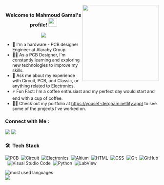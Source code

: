 
<img width="250" align="right" src="https://user-images.githubusercontent.com/96796504/237044000-d884217e-a9ea-4029-a797-9716e1e820b0.gif">

<h3 align="center">
  Welcome to Mahmoud Gamal's profile!
  <img src="https://media.giphy.com/media/hvRJCLFzcasrR4ia7z/giphy.gif" width="28">
</h3>

<!-- Typing SVG by DenverCoder1 - https://github.com/DenverCoder1/readme-typing-svg -->
<p align="center">
  <a href="https://github.com/DenverCoder1/readme-typing-svg"><img src="https://readme-typing-svg.herokuapp.com/?lines=Hardware-Engineer%20PCB%20Designer;Always%20learning%20new%20things&font=Fira%20Code&center=true&width=440&height=45&color=f75c7e&vCenter=true&size=22"></a>
</p> 

- 🏢 I'm a hardware - PCB designer Engineer at Alaraby Group.
- 👨‍💻 As a PCB Designer, I'm constantly learning and exploring new technologies to improve my skills.
- 💬 Ask me about my experience with Circuit, PCB, and Classic, or anything related to Electronics.
- ⚡ Fun Fact: I'm a coffee enthusiast and my perfect day would start and end with a cup of coffee.
- 👨‍💻 Check out my portfolio at https://yousef-dergham.netlify.app/ to see some of the projects I've worked on.


### Connect with Me :

<a href="https://www.linkedin.com/in/mhmwd8383/" target="_blank"><img src="https://img.shields.io/badge/-Mahmoud%20Gamal-0077B5?style=for-the-badge&logo=Linkedin&logoColor=white"/></a>
<a href="https://t.me/mhmwd401" target="_blank"><img src="https://img.shields.io/badge/-Mahmoud%20Gamal-0077B5?style=for-the-badge&logo=Telegram&logoColor=white"/></a>
### 🛠 &nbsp;Tech Stack
![PCB](https://img.shields.io/badge/-PCB-05122A?style=flat&logo=PCB)&nbsp;
![Circuit](https://img.shields.io/badge/-Circuit-05122A?style=flat&logo=Circuit)&nbsp;
![Electronics](https://img.shields.io/badge/-Electronics-05122A?style=flat&logo=Electronics&logoColor=339933)&nbsp;
![Altium](https://img.shields.io/badge/-Altium-05122A?style=flat&logo=Altium&logoColor=339933)&nbsp;
![HTML](https://img.shields.io/badge/-HTML-05122A?style=flat&logo=HTML5)&nbsp;
![CSS](https://img.shields.io/badge/-CSS-05122A?style=flat&logo=CSS3&logoColor=1572B6)&nbsp;
![Git](https://img.shields.io/badge/-Git-05122A?style=flat&logo=git)&nbsp;
![GitHub](https://img.shields.io/badge/-GitHub-05122A?style=flat&logo=github)&nbsp;
![Visual Studio Code](https://img.shields.io/badge/-Visual%20Studio%20Code-05122A?style=flat&logo=visual-studio-code&logoColor=007ACC)&nbsp;
![Python](https://img.shields.io/badge/-Python%20-05122A?style=flat&logo=python)&nbsp;
![LabView](https://img.shields.io/badge/-LabView%20-05122A?style=flat&logo=LabView)&nbsp;



<img align="left" src="https://github-readme-stats.vercel.app/api/top-langs?username=mhmwd83&show_icons=true&locale=en&layout=compact&theme=radical" alt="most used languages" />
<br>
<a href="https://komarev.com/ghpvc/?username=mhmwd83&style=for-the-badge">
    <img src="https://komarev.com/ghpvc/?username=mhmwd83&style=for-the-badge">
</a>
